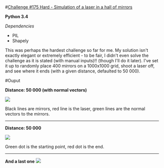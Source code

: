 #[Challenge #175 Hard - Simulation of a laser in a hall of mirrors](http://www.reddit.com/r/dailyprogrammer/comments/2dmdwo/8152014_challenge_175_hard_hall_of_mirror/)

**Python 3.4**

*Dependencies*

- PIL
- Shapely

This was perhaps the hardest challenge so far for me. My solution isn't exactly elegant or extremely efficient - to be fair, I didn't even solve the challenge as it is stated (with manual inputs)!! (though I'll do it later).
I've set it up to randomly place 400 mirrors on a 1000x1000 grid, shoot a laser off, and see where it ends (with a given distance, defaulted to 50 000).

#Ouput

**Distance: 50 000 (with normal vectors)**

![](http://i.imgur.com/v2OKXIY.png)

Black lines are mirrors, red line is the laser, green lines are the normal vectors to the mirrors.


***

**Distance: 50 000**

![](http://i.imgur.com/hZXP518.png)

Green dot is the starting point, red dot is the end.

***

**And a last one**
![](http://i.imgur.com/unGzPzn.png)
